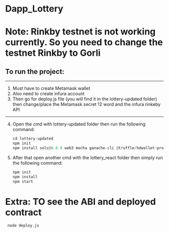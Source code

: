 # Dapp_Lottery
# Note: Rinkby testnet is not working currently. So you need to change the testnet Rinkby to Gorli
## To run the project:
---
1. Must have to create Metamask wallet
2. Also need to create infura account
3. Then go for deploy.js file (you will find it in the lottery-updated folder) then change/place the Metamask secret 12 word and the infura rinkeby API
---

4. Open the cmd with lottery-updated folder then run the following command:
   ```python
   cd lottery-updated
   npm init
   npm install solc@0.8.9 web3 mocha ganache-cli @truffle/hdwallet-provider
   ```
5. After that open another cmd with the lottery_react folder then simply run the following command:
   ```python
   npm init
   npm install
   npm start
   ```
   
# Extra: TO see the ABI and deployed contract
  ```python
   node deploy.js
   ```   
